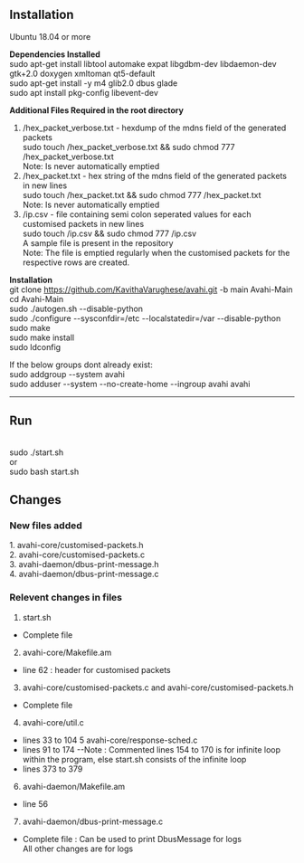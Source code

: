 <h2> Installation </h2>

Ubuntu 18.04 or more

<strong> Dependencies Installed </strong> <br>
sudo apt-get install libtool automake expat libgdbm-dev libdaemon-dev gtk+2.0 doxygen xmltoman qt5-default <br>
sudo apt-get install -y m4 glib2.0 dbus glade <br>
sudo apt install pkg-config libevent-dev <br>

<strong> Additional Files Required in the root directory </strong> <br>
1. /hex_packet_verbose.txt - hexdump of the mdns field of the generated packets <br>
sudo touch /hex_packet_verbose.txt && sudo chmod 777 /hex_packet_verbose.txt <br>
Note: Is never automatically emptied <br>
2. /hex_packet.txt - hex string of the mdns field of the generated packets in new lines <br>
sudo touch /hex_packet.txt && sudo chmod 777 /hex_packet.txt <br>
Note: Is never automatically emptied <br>
3. /ip.csv - file containing semi colon seperated values for each customised packets in new lines <br>
sudo touch /ip.csv && sudo chmod 777 /ip.csv <br>
A sample file is present in the repository <br>
Note: The file is emptied regularly when the customised packets for the respective rows are created.

<strong> Installation </strong> <br>
git clone https://github.com/KavithaVarughese/avahi.git -b main Avahi-Main <br>
cd Avahi-Main <br>
sudo ./autogen.sh --disable-python <br>
sudo ./configure --sysconfdir=/etc --localstatedir=/var --disable-python <br>
sudo make <br>
sudo make install <br>
sudo ldconfig <br>

If the below groups dont already exist: <br>
sudo addgroup --system avahi <br>
sudo adduser --system --no-create-home --ingroup avahi avahi <br>

<hr>

<h2> Run </h2> <br>
sudo ./start.sh <br>
or <br>
sudo bash start.sh <br>

<h2> Changes </h2>

<h3> New files added </h3>
1. avahi-core/customised-packets.h<br>
2. avahi-core/customised-packets.c<br>
3. avahi-daemon/dbus-print-message.h<br>
4. avahi-daemon/dbus-print-message.c<br>

<h3> Relevent changes in files </h3>

1. start.sh
  - Complete file
2. avahi-core/Makefile.am
- line 62 : header for customised packets
3. avahi-core/customised-packets.c and avahi-core/customised-packets.h
- Complete file
4. avahi-core/util.c
- lines 33 to 104
5 avahi-core/response-sched.c
- lines 91 to 174
--Note : Commented lines 154 to 170 is for infinite loop within the program, else start.sh consists of the infinite loop
- lines 373 to 379 
6. avahi-daemon/Makefile.am
- line 56
7. avahi-daemon/dbus-print-message.c
- Complete file : Can be used to print DbusMessage for logs<br>
All other changes are for logs
